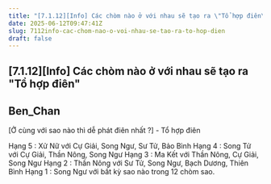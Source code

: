 ```yaml
---
title: "[7.1.12][Info] Các chòm nào ở với nhau sẽ tạo ra \"Tổ hợp điên\""
date: 2025-06-12T09:47:41Z
slug: 7112info-cac-chom-nao-o-voi-nhau-se-tao-ra-to-hop-dien
draft: false
---
```


## [7.1.12][Info] Các chòm nào ở với nhau sẽ tạo ra "Tổ hợp điên"

## Ben_Chan

[Ở cùng với sao nào thì dễ phát điên nhất ?] - Tổ hợp điên 

Hạng 5 : Xử Nữ với Cự Giải, Song Ngư, Sư Tử, Bảo Bình
Hạng 4 : Song Tử với Cự Giải, Thần Nông, Song Ngư
Hạng 3 : Ma Kết với Thần Nông, Cự Giải, Song Ngư
Hạng 2 : Thần Nông với Sư Tử, Song Ngư, Bạch Dương, Thiên Bình
Hạng 1 : Song Ngư với bất kỳ sao nào trong 12 chòm sao.